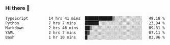 ### Hi there 🌱
<!--START_SECTION:waka-->

```txt
TypeScript         14 hrs 41 mins  ████████████▒░░░░░░░░░░░░   49.18 %
Python             7 hrs 7 mins    ██████░░░░░░░░░░░░░░░░░░░   23.84 %
Markdown           2 hrs 46 mins   ██▒░░░░░░░░░░░░░░░░░░░░░░   09.31 %
YAML               2 hrs 7 mins    █▓░░░░░░░░░░░░░░░░░░░░░░░   07.11 %
Bash               1 hr 10 mins    █░░░░░░░░░░░░░░░░░░░░░░░░   03.96 %
```

<!--END_SECTION:waka-->
<!--
**Dieg0raf/Dieg0raf** is a ✨ _special_ ✨ repository because its `README.md` (this file) appears on your GitHub profile.

Here are some ideas to get you started:

- 🔭 I’m currently working on ...
- 🌱 I’m currently learning ...
- 👯 I’m looking to collaborate on ...
- 🤔 I’m looking for help with ...
- 💬 Ask me about ...
- 📫 How to reach me: ...
- 😄 Pronouns: ...
- ⚡ Fun fact: ...
-->
